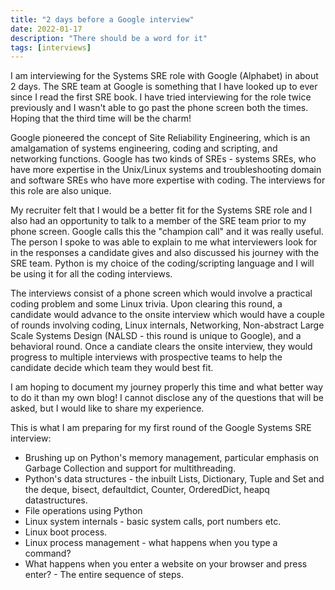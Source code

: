```yaml
---
title: "2 days before a Google interview"
date: 2022-01-17
description: "There should be a word for it"
tags: [interviews]
---
```


I am interviewing for the Systems SRE role with Google (Alphabet) in about 2 days. The SRE team at Google is something that I have looked up to ever since I read the first SRE book. I have tried interviewing for the role twice previously and I wasn't able to go past the phone screen both the times. Hoping that the third time will be the charm!

Google pioneered the concept of Site Reliability Engineering, which is an amalgamation of systems engineering, coding and scripting, and networking functions. Google has two kinds of SREs - systems SREs, who have more expertise in the Unix/Linux systems and troubleshooting domain and software SREs who have more expertise with coding. The interviews for this role are also unique. 

My recruiter felt that I would be a better fit for the Systems SRE role and I also had an opportunity to talk to a member of the SRE team prior to my phone screen. Google calls this the "champion call" and it was really useful. The person I spoke to was able to explain to me what interviewers look for in the responses a candidate gives and also discussed his journey with the SRE team. Python is my choice of the coding/scripting language and I will be using it for all the coding interviews.

The interviews consist of a phone screen which would involve a practical coding problem and some Linux trivia. Upon  clearing this round, a candidate would advance to the onsite interview which would have a couple of rounds involving coding, Linux internals, Networking, Non-abstract Large Scale Systems Design (NALSD - this round is unique to Google), and a behavioral round. Once a candiate clears the onsite interview, they would progress to multiple interviews with prospective teams to help the candidate decide which team they would best fit.

I am hoping to document my journey properly this time and what better way to do it than my own blog! I cannot disclose any of the questions that will be asked, but I would like to share my experience.

This is what I am preparing for my first round of the Google Systems SRE interview:

* Brushing up on Python's memory management, particular emphasis on Garbage Collection and support for multithreading.
* Python's data structures - the inbuilt Lists, Dictionary, Tuple and Set and the deque, bisect, defaultdict, Counter, OrderedDict, heapq datastructures. 
* File operations using Python
* Linux system internals - basic system calls, port numbers etc.
* Linux boot process.
* Linux process management - what happens when you type a command?
* What happens when you enter a website on your browser and press enter? - The entire sequence of steps.

